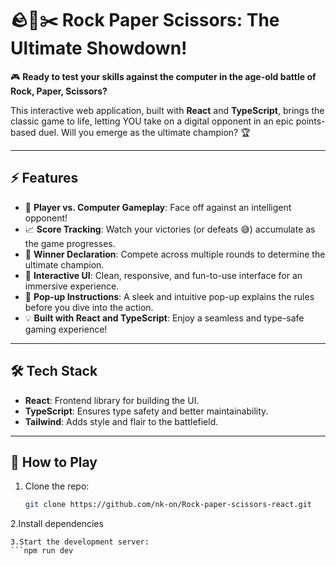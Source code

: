 # 🪨📄✂️ Rock Paper Scissors: The Ultimate Showdown!

🎮 **Ready to test your skills against the computer in the age-old battle of Rock, Paper, Scissors?**

This interactive web application, built with **React** and **TypeScript**, brings the classic game to life, letting YOU take on a digital opponent in an epic points-based duel. Will you emerge as the ultimate champion? 🏆

---

## ⚡ Features

- 🌟 **Player vs. Computer Gameplay**: Face off against an intelligent opponent!
- 📈 **Score Tracking**: Watch your victories (or defeats 😅) accumulate as the game progresses.
- 🏁 **Winner Declaration**: Compete across multiple rounds to determine the ultimate champion.
- 🎨 **Interactive UI**: Clean, responsive, and fun-to-use interface for an immersive experience.
- 🔔 **Pop-up Instructions**: A sleek and intuitive pop-up explains the rules before you dive into the action.
- 💡 **Built with React and TypeScript**: Enjoy a seamless and type-safe gaming experience!

---

## 🛠️ Tech Stack

- **React**: Frontend library for building the UI.
- **TypeScript**: Ensures type safety and better maintainability.
- **Tailwind**: Adds style and flair to the battlefield.

---

## 🚀 How to Play

1. Clone the repo:
   ```bash
   git clone https://github.com/nk-on/Rock-paper-scissors-react.git
2.Install dependencies
   ```npm install
3.Start the development server:
  ```npm run dev

